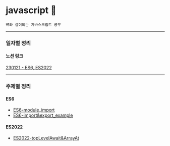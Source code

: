 # javascript 🌱

```
뼈와 살이되는 자바스크립트 공부
```

---

### 일자별 정리

#### 노션 링크
[230121 - ES6, ES2022](https://dusunax.notion.site/part-3-1433b3153d4f473f8944bbfae87839b6)

---

### 주제별 정리

#### ES6
- [ES6-module_import](https://github.com/dusunax/javascript/blob/main/docs/ES6-module_import.md) 
- [ES6-import&export_example](https://github.com/dusunax/javascript/blob/main/docs/ES6-import%26export_example.md)

#### ES2022
- [ES2022-topLevelAwait&ArrayAt](https://github.com/dusunax/javascript/blob/main/docs/ES2022-topLevelAwait%26ArrayAt.md)
